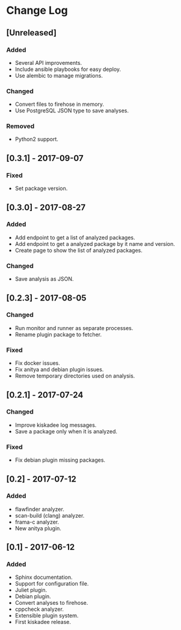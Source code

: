 # Change Log

## [Unreleased]
### Added
- Several API improvements.
- Include ansible playbooks for easy deploy.
- Use alembic to manage migrations.
### Changed
- Convert files to firehose in memory.
- Use PostgreSQL JSON type to save analyses.
### Removed
- Python2 support.

## [0.3.1] - 2017-09-07
### Fixed
- Set package version.

## [0.3.0] - 2017-08-27
### Added
- Add endpoint to get a list of analyzed packages.
- Add endpoint to get a analyzed package by it name and version.
- Create page to show the list of analyzed packages.
### Changed
- Save analysis as JSON.

## [0.2.3] - 2017-08-05
### Changed
- Run monitor and runner as separate processes.
- Rename plugin package to fetcher.
### Fixed
- Fix docker issues.
- Fix anitya and debian plugin issues.
- Remove temporary directories used on analysis.

## [0.2.1] - 2017-07-24
### Changed
- Improve kiskadee log messages.
- Save a package only when it is analyzed.
### Fixed
- Fix debian plugin missing packages.

## [0.2] - 2017-07-12
### Added
- flawfinder analyzer.
- scan-build (clang) analyzer.
- frama-c analyzer.
- New anitya plugin.

## [0.1] - 2017-06-12
### Added
- Sphinx documentation.
- Support for configuration file.
- Juliet plugin.
- Debian plugin.
- Convert analyses to firehose.
- cppcheck analyzer.
- Extensible plugin system.
- First kiskadee release.
